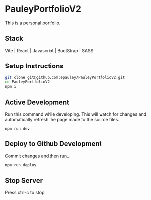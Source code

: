 # PauleyPortfolioV2

This is a personal portfolio.

## Stack

Vite | React | Javascript | BootStrap | SASS

## Setup Instructions

```sh
git clone git@github.com:epauley/PauleyPortfolioV2.git
cd PauleyPortfolioV2
npm i
```

## Active Development

Run this command while developing. This will watch for changes and automatically refresh the page made to the source files.

```sh
npm run dev
```

## Deploy to Github Development

Commit changes and then run...

```sh
npm run deploy
```

## Stop Server

Press ctrl-c to stop
